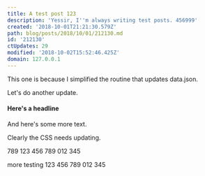 ```yaml
---
title: A test post 123
description: 'Yessir, I''m always writing test posts. 456999'
created: '2018-10-01T21:21:30.579Z'
path: blog/posts/2018/10/01/212130.md
id: '212130'
ctUpdates: 29
modified: '2018-10-02T15:52:46.425Z'
domain: 127.0.0.1
---
```

This one is because I simplified the routine that updates data.json.

Let's do another update.

#### Here's a headline

And here's some more text.

Clearly the CSS needs updating.

789 123 456 789 012 345

more testing 123 456 789 012 345